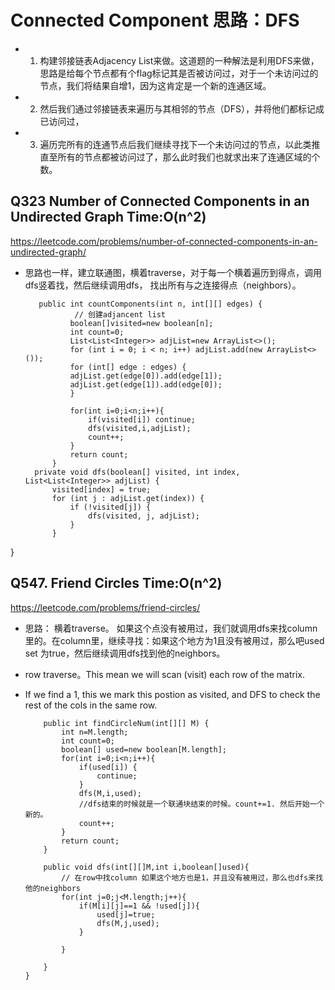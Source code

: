 # Connected Component 思路：DFS
* 1. 构建邻接链表Adjacency List来做。这道题的一种解法是利用DFS来做，思路是给每个节点都有个flag标记其是否被访问过，对于一个未访问过的节点，我们将结果自增1，因为这肯定是一个新的连通区域。
* 2. 然后我们通过邻接链表来遍历与其相邻的节点（DFS），并将他们都标记成已访问过，
* 3. 遍历完所有的连通节点后我们继续寻找下一个未访问过的节点，以此类推直至所有的节点都被访问过了，那么此时我们也就求出来了连通区域的个数。
    
   

## Q323 Number of Connected Components in an Undirected Graph Time:O(n^2) 
https://leetcode.com/problems/number-of-connected-components-in-an-undirected-graph/
* 思路也一样，建立联通图，横着traverse，对于每一个横着遍历到得点，调用dfs竖着找，然后继续调用dfs， 找出所有与之连接得点（neighbors）。

         public int countComponents(int n, int[][] edges) {
                 // 创建adjancent list
                boolean[]visited=new boolean[n];
                int count=0;
                List<List<Integer>> adjList=new ArrayList<>();
                for (int i = 0; i < n; i++) adjList.add(new ArrayList<>());
                for (int[] edge : edges) {
                adjList.get(edge[0]).add(edge[1]);
                adjList.get(edge[1]).add(edge[0]);
                }

                for(int i=0;i<n;i++){
                    if(visited[i]) continue;
                    dfs(visited,i,adjList);
                    count++;
                } 
                return count;
            }
        private void dfs(boolean[] visited, int index, List<List<Integer>> adjList) {
            visited[index] = true;
            for (int j : adjList.get(index)) {
                if (!visited[j]) {
                    dfs(visited, j, adjList);
                }
            }
}




## Q547. Friend Circles  Time:O(n^2)
https://leetcode.com/problems/friend-circles/
* 思路： 横着traverse。 如果这个点没有被用过，我们就调用dfs来找column里的。在column里，继续寻找：如果这个地方为1且没有被用过，那么吧used set 为true，然后继续调用dfs找到他的neighbors。
* row traverse。This mean we will scan (visit) each row of the matrix.
* If we find a 1, this we mark this postion as visited, and DFS to check the rest of the cols in the same row.
        
          public int findCircleNum(int[][] M) {
              int n=M.length;
              int count=0;
              boolean[] used=new boolean[M.length];
              for(int i=0;i<n;i++){
                  if(used[i]) {
                      continue;
                  }
                  dfs(M,i,used);
                  //dfs结束的时候就是一个联通块结束的时候。count+=1. 然后开始一个新的。
                  count++;
              }
              return count;
          }

          public void dfs(int[][]M,int i,boolean[]used){
              // 在row中找column 如果这个地方也是1，并且没有被用过，那么也dfs来找他的neighbors
              for(int j=0;j<M.length;j++){
                  if(M[i][j]==1 && !used[j]){
                      used[j]=true;
                      dfs(M,j,used);
                  }

              }

          }
      }


